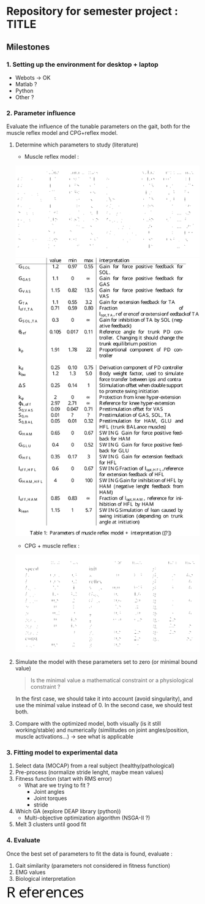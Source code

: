 # Repository for semester project : TITLE

## Milestones

### 1. Setting up the environment for desktop + laptop
- Webots -> OK
- Matlab ?
- Python 
- Other ?

### 2. Parameter influence
 Evaluate the influence of the tunable parameters on the gait, both for the muscle reflex model and CPG+reflex model.

1. Determine which parameters to study (literature)

	- Muscle reflex model :


	![Muscle reflex model parameters [@Geyer2010AMM]](./figures/reflex_params.png)
	![Muscle reflex model parameters interpretation [@Geyer2010AMM]](./figures/table_param_muscle.svg)


	- CPG + muscle reflex :


	![Muscle reflex + CPG model parameters](./figures/reflex_cpg_params.png)




2. Simulate the model with these parameters set to zero (or minimal bound value)

	> Is the minimal value a mathematical constraint or a physiological constraint ?

	In the first case, we should take it into account (avoid singularity), and use the minimal value instead of 0. In the second case, 
	we should test both.
	
3. Compare with the optimized model, both visually (is it still working/stable) and numerically (similitudes on joint angles/position, muscle activations...) -> see what is applicable

### 3. Fitting model to experimental data

1. Select data (MOCAP) from a real subject (healthy/pathological)
2. Pre-process (normalize stride lenght, maybe mean values)
3. Fitness function (start with RMS error)
	- What are we trying to fit ?
		- Joint angles
		- Joint torques 
		- stride
4. Which GA (explore DEAP library (python))
	- Multi-objective optimization algorithm (NSGA-II ?)
5. Melt 3 clusters until good fit


### 4. Evaluate

Once the best set of parameters to fit the data is found, evaluate :

1. Gait similarity (parameters not considered in fitness function)
2. EMG values
3. Biological interpretation

![](./figures/biblio.svg)
